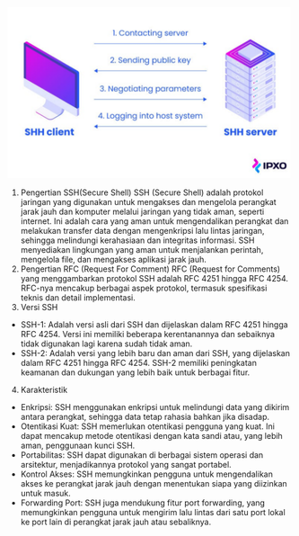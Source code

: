 ![SSH](ssh.png)
1. Pengertian SSH(Secure Shell)
SSH (Secure Shell) adalah protokol jaringan yang digunakan untuk mengakses dan mengelola perangkat jarak jauh dan komputer melalui jaringan yang tidak aman, seperti internet. Ini adalah cara yang aman untuk mengendalikan perangkat dan melakukan transfer data dengan mengenkripsi lalu lintas jaringan, sehingga melindungi kerahasiaan dan integritas informasi. SSH menyediakan lingkungan yang aman untuk menjalankan perintah, mengelola file, dan mengakses aplikasi jarak jauh.
2. Pengertian RFC (Request For Comment)
RFC (Request for Comments) yang menggambarkan protokol SSH adalah RFC 4251 hingga RFC 4254. RFC-nya mencakup berbagai aspek protokol, termasuk spesifikasi teknis dan detail implementasi.
3. Versi SSH
- SSH-1: Adalah versi asli dari SSH dan dijelaskan dalam RFC 4251 hingga RFC 4254. Versi ini memiliki beberapa kerentanannya dan sebaiknya tidak digunakan lagi karena sudah tidak aman.
- SSH-2: Adalah versi yang lebih baru dan aman dari SSH, yang dijelaskan dalam RFC 4251 hingga RFC 4254. SSH-2 memiliki peningkatan keamanan dan dukungan yang lebih baik untuk berbagai fitur.
4. Karakteristik
- Enkripsi: SSH menggunakan enkripsi untuk melindungi data yang dikirim antara perangkat, sehingga data tetap rahasia bahkan jika disadap.
- Otentikasi Kuat: SSH memerlukan otentikasi pengguna yang kuat. Ini dapat mencakup metode otentikasi dengan kata sandi atau, yang lebih aman, penggunaan kunci SSH.
- Portabilitas: SSH dapat digunakan di berbagai sistem operasi dan arsitektur, menjadikannya protokol yang sangat portabel.
- Kontrol Akses: SSH memungkinkan pengguna untuk mengendalikan akses ke perangkat jarak jauh dengan menentukan siapa yang diizinkan untuk masuk.
- Forwarding Port: SSH juga mendukung fitur port forwarding, yang memungkinkan pengguna untuk mengirim lalu lintas dari satu port lokal ke port lain di perangkat jarak jauh atau sebaliknya.